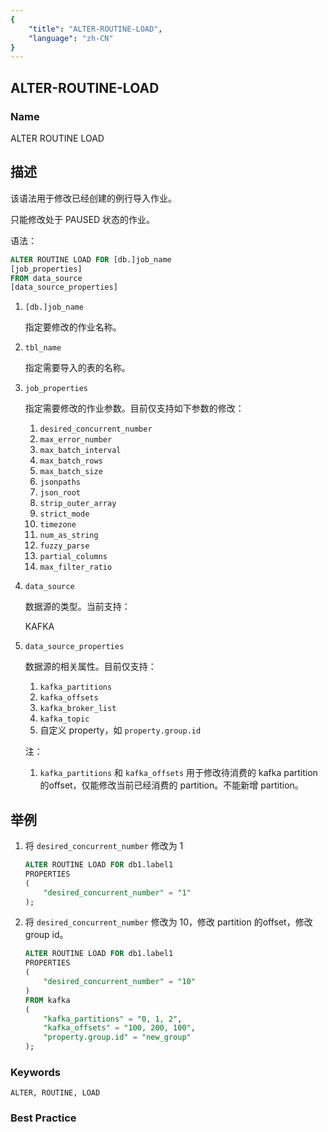 ```yaml
---
{
    "title": "ALTER-ROUTINE-LOAD",
    "language": "zh-CN"
}
---
```


<!--
Licensed to the Apache Software Foundation (ASF) under one
or more contributor license agreements.  See the NOTICE file
distributed with this work for additional information
regarding copyright ownership.  The ASF licenses this file
to you under the Apache License, Version 2.0 (the
"License"); you may not use this file except in compliance
with the License.  You may obtain a copy of the License at

  http://www.apache.org/licenses/LICENSE-2.0

Unless required by applicable law or agreed to in writing,
software distributed under the License is distributed on an
"AS IS" BASIS, WITHOUT WARRANTIES OR CONDITIONS OF ANY
KIND, either express or implied.  See the License for the
specific language governing permissions and limitations
under the License.
-->

## ALTER-ROUTINE-LOAD

### Name

ALTER ROUTINE LOAD

## 描述

该语法用于修改已经创建的例行导入作业。

只能修改处于 PAUSED 状态的作业。

语法：

```sql
ALTER ROUTINE LOAD FOR [db.]job_name
[job_properties]
FROM data_source
[data_source_properties]
```

1. `[db.]job_name`

    指定要修改的作业名称。

2. `tbl_name`

    指定需要导入的表的名称。

3. `job_properties`

    指定需要修改的作业参数。目前仅支持如下参数的修改：

    1. `desired_concurrent_number`
    2. `max_error_number`
    3. `max_batch_interval`
    4. `max_batch_rows`
    5. `max_batch_size`
    6. `jsonpaths`
    7. `json_root`
    8. `strip_outer_array`
    9. `strict_mode`
    10. `timezone`
    11. `num_as_string`
    12. `fuzzy_parse`
    13. `partial_columns`
    14. `max_filter_ratio`


4. `data_source`

    数据源的类型。当前支持：

    KAFKA

5. `data_source_properties`

    数据源的相关属性。目前仅支持：

    1. `kafka_partitions`
    2. `kafka_offsets`
    3. `kafka_broker_list`
    4. `kafka_topic`
    5. 自定义 property，如 `property.group.id`

    注：

    1. `kafka_partitions` 和 `kafka_offsets` 用于修改待消费的 kafka partition 的offset，仅能修改当前已经消费的 partition。不能新增 partition。

## 举例

1. 将 `desired_concurrent_number` 修改为 1

    ```sql
    ALTER ROUTINE LOAD FOR db1.label1
    PROPERTIES
    (
        "desired_concurrent_number" = "1"
    );
    ```

2.  将 `desired_concurrent_number` 修改为 10，修改 partition 的offset，修改 group id。

    ```sql
    ALTER ROUTINE LOAD FOR db1.label1
    PROPERTIES
    (
        "desired_concurrent_number" = "10"
    )
    FROM kafka
    (
        "kafka_partitions" = "0, 1, 2",
        "kafka_offsets" = "100, 200, 100",
        "property.group.id" = "new_group"
    );

### Keywords

    ALTER, ROUTINE, LOAD

### Best Practice

